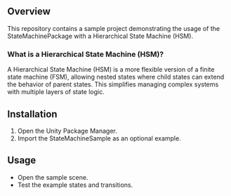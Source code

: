 ## Overview
This repository contains a sample project demonstrating the usage of the StateMachinePackage with a Hierarchical State Machine (HSM).

### What is a Hierarchical State Machine (HSM)?
A Hierarchical State Machine (HSM) is a more flexible version of a finite state machine (FSM), allowing nested states where child states can extend the behavior of parent states. This simplifies managing complex systems with multiple layers of state logic.

## Installation
1. Open the Unity Package Manager.
2. Import the StateMachineSample as an optional example.

## Usage
- Open the sample scene.
- Test the example states and transitions.
